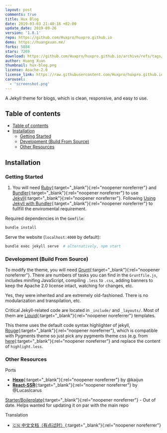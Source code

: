 ```yaml
---
layout: post
comments: true
title: Hux Blog
date: 2019-03-03 21:40:18 +02:00
update_date: 2019-09-26
version: '1.8.1'
repo: https://github.com/Huxpro/huxpro.github.io
demo: https://huangxuan.me/
forks: 5884
stars: 7269
download: https://github.com/Huxpro/huxpro.github.io/archive/refs/tags/v1.8.1.zip
author: Huang Xuan
thumbnail: hux-blog.png
license: Aoache-2.0
license_link: https://raw.githubusercontent.com/Huxpro/huxpro.github.io/refs/heads/master/LICENSE
carousel:
  - 'screenshot.png'
---
```


A Jekyll theme for blogs, which is clean, responsive, and easy to use.

## Table of contents

- [Table of contents](#table-of-contents)
- [Installation](#installation)
  - [Getting Started](#getting-started)
  - [Development (Build From Source)](#development-build-from-source)
  - [Other Resources](#other-resources)

## Installation

### Getting Started

1. You will need [Ruby](https://www.ruby-lang.org/en/){:target="_blank"}{:rel="noopener noreferrer"} and [Bundler](https://bundler.io/){:target="_blank"}{:rel="noopener noreferrer"} to use [Jekyll](https://jekyllrb.com/){:target="_blank"}{:rel="noopener noreferrer"}. Following [Using Jekyll with Bundler](https://jekyllrb.com/tutorials/using-jekyll-with-bundler/){:target="_blank"}{:rel="noopener noreferrer"} to fullfill the enviromental requirement.

Required dependencies in the `Gemfile`:

```bash
bundle install
```

Serve the website (`localhost:4000` by default):

```bash
bundle exec jekyll serve  # alternatively, npm start
```

### Development (Build From Source)

To modify the theme, you will need [Grunt](https://gruntjs.com/){:target="_blank"}{:rel="noopener noreferrer"}. There are numbers of tasks you can find in the `Gruntfile.js`, includes minifing JavaScript, compiling `.less` to `.css`, adding banners to keep the Apache 2.0 license intact, watching for changes, etc.

Yes, they were inherited and are extremely old-fashioned. There is no modularization and transpilation, etc.

Critical Jekyll-related code are located in `_include/` and `_layouts/`. Most of them are [Liquid](https://github.com/Shopify/liquid/wiki){:target="_blank"}{:rel="noopener noreferrer"} templates.

This theme uses the default code syntax highlighter of jekyll, [Rouge](http://rouge.jneen.net/){:target="_blank"}{:rel="noopener noreferrer"}, which is compatible with Pygments theme so just pick any pygments theme css (e.g. from [here](http://jwarby.github.io/jekyll-pygments-themes/languages/javascript.html){:target="_blank"}{:rel="noopener noreferrer"} and replace the content of `highlight.less`.

### Other Resources

Ports

- [**Hexo**](https://github.com/Kaijun/hexo-theme-huxblog){:target="_blank"}{:rel="noopener noreferrer"} by @kaijun
- [**React-SSR**](https://github.com/LucasIcarus/huxpro.github.io/tree/ssr){:target="_blank"}{:rel="noopener noreferrer"} by @LucasIcarus

[Starter/Boilerplate](https://github.com/huxpro/huxblog-boilerplate){:target="_blank"}{:rel="noopener noreferrer"} - Out of date. Helps wanted for updating it on par with the main repo

Translation

- [🇨🇳  中文文档（有点过时）](https://github.com/Huxpro/huxpro.github.io/blob/master/_doc/README.zh.md){:target="_blank"}{:rel="noopener noreferrer"}

